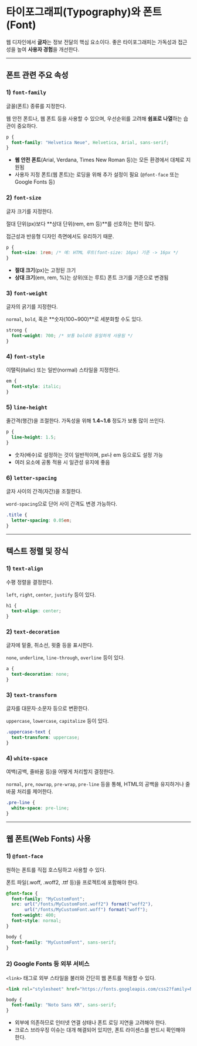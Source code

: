 # 타이포그래피(Typography)와 폰트(Font)

웹 디자인에서 **글자**는 정보 전달의 핵심 요소이다. 좋은 타이포그래피는 가독성과 접근성을 높여 **사용자 경험**을 개선한다.

---

## 폰트 관련 주요 속성

### 1) `font-family`

글꼴(폰트) 종류를 지정한다.

웹 안전 폰트나, 웹 폰트 등을 사용할 수 있으며, 우선순위를 고려해 **쉼표로 나열**하는 습관이 중요하다.

```css
p {
  font-family: "Helvetica Neue", Helvetica, Arial, sans-serif;
}
```

- **웹 안전 폰트**(Arial, Verdana, Times New Roman 등)는 모든 환경에서 대체로 지원됨
- 사용자 지정 폰트(웹 폰트)는 로딩을 위해 추가 설정이 필요 (`@font-face` 또는 Google Fonts 등)

### 2) `font-size`

글자 크기를 지정한다.

절대 단위(px)보다 **상대 단위(rem, em 등)**를 선호하는 편이 많다.

접근성과 반응형 디자인 측면에서도 유리하기 때문.

```css
p {
  font-size: 1rem; /* 예: HTML 루트(font-size: 16px) 기준 -> 16px */
}
```

- **절대 크기**(px)는 고정된 크기
- **상대 크기**(em, rem, %)는 상위(또는 루트) 폰트 크기를 기준으로 변경됨

### 3) `font-weight`

글자의 굵기를 지정한다.

`normal`, `bold`, 혹은 **숫자(100~900)**로 세분화할 수도 있다.

```css
strong {
  font-weight: 700; /* 보통 bold와 동일하게 사용됨 */
}

```
### 4) `font-style`

이탤릭(italic) 또는 일반(normal) 스타일을 지정한다.

```css
em {
  font-style: italic;
}
```

### 5) `line-height`

줄간격(행간)을 조절한다. 가독성을 위해 **1.4~1.6** 정도가 보통 많이 쓰인다.

```css
p {
  line-height: 1.5;
}
```

- 숫자(배수)로 설정하는 것이 일반적이며, px나 em 등으로도 설정 가능
- 여러 요소에 공통 적용 시 일관성 유지에 좋음

### 6) `letter-spacing`

글자 사이의 간격(자간)을 조절한다.

`word-spacing`으로 단어 사이 간격도 변경 가능하다.

```css
.title {
  letter-spacing: 0.05em;
}
```

---

## 텍스트 정렬 및 장식

### 1) `text-align`

수평 정렬을 결정한다.

`left`, `right`, `center`, `justify` 등이 있다.

```css
h1 {
  text-align: center;
}
```

### 2) `text-decoration`

글자에 밑줄, 취소선, 윗줄 등을 표시한다.

`none`, `underline`, `line-through`, `overline` 등이 있다.

```css
a {
  text-decoration: none;
}
```

### 3) `text-transform`

글자를 대문자·소문자 등으로 변환한다.

`uppercase`, `lowercase`, `capitalize` 등이 있다.

```css
.uppercase-text {
  text-transform: uppercase;
}
```
### 4) `white-space`

여백(공백, 줄바꿈 등)을 어떻게 처리할지 결정한다.

`normal`, `pre`, `nowrap`, `pre-wrap`, `pre-line` 등을 통해, HTML의 공백을 유지하거나 줄바꿈 처리를 제어한다.

```css
.pre-line {
  white-space: pre-line;
}
```

---

## 웹 폰트(Web Fonts) 사용

### 1) `@font-face`

원하는 폰트를 직접 호스팅하고 사용할 수 있다.

폰트 파일(.woff, .woff2, .ttf 등)을 프로젝트에 포함해야 한다.

```css
@font-face {
  font-family: "MyCustomFont";
  src: url("/fonts/MyCustomFont.woff2") format("woff2"),
       url("/fonts/MyCustomFont.woff") format("woff");
  font-weight: 400;
  font-style: normal;
}

body {
  font-family: "MyCustomFont", sans-serif;
}
```

### 2) Google Fonts 등 외부 서비스

`<link>` 태그로 외부 스타일을 불러와 간단히 웹 폰트를 적용할 수 있다.

```html
<link rel="stylesheet" href="https://fonts.googleapis.com/css2?family=Noto+Sans+KR:wght@400;700&display=swap" />
```

```css
body {
  font-family: "Noto Sans KR", sans-serif;
}
```

- 외부에 의존하므로 인터넷 연결 상태나 폰트 로딩 지연을 고려해야 한다.
- 크로스 브라우징 이슈는 대개 해결되어 있지만, 폰트 라이센스를 반드시 확인해야 한다.